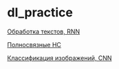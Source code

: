 # dl_practice

[Обработка текстов, RNN](https://github.com/adriadar/dl_practice/blob/main/practice_03_text.ipynb)

[Полносвязные НС](https://github.com/adriadar/dl_practice/blob/main/practice_01_mlp.ipynb)

[Классификация изображений, CNN](https://github.com/adriadar/dl_practice/blob/main/practice_02_cnn.ipynb)
